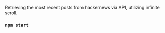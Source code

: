 Retrieving the most recent posts from hackernews via API, utilizing infinite scroll.

### `npm start`

